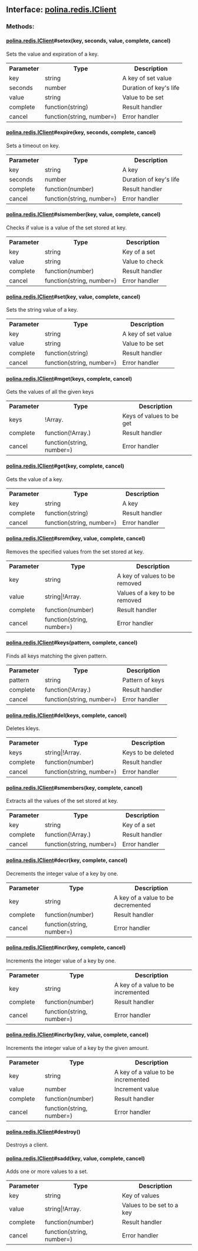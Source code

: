 ## **Interface: <a href="https://github.com/LiveTex/Node-Polina/tree/public/docs/Node-Polina/polina/namespaces/polina.redis/interfaces/polina.redis.IClient.md">polina.redis.IClient</a>**

 






### **Methods:**



#### <a href="https://github.com/LiveTex/Node-Polina/tree/public/docs/Node-Polina/polina/namespaces/polina.redis/interfaces/polina.redis.IClient.md">polina.redis.IClient</a>#setex(key, seconds, value, complete, cancel)

 Sets the value and expiration of a key.  



<table>
  <tr>
    <th>Parameter</th><th>Type</th><th>Description</th>
  </tr>
  
  <tr>
    <td>key</td><td>string</td><td>A key of set value</td>
  </tr>
  
  <tr>
    <td>seconds</td><td>number</td><td>Duration of key's life</td>
  </tr>
  
  <tr>
    <td>value</td><td>string</td><td>Value to be set</td>
  </tr>
  
  <tr>
    <td>complete</td><td>function(string)</td><td>Result handler</td>
  </tr>
  
  <tr>
    <td>cancel</td><td>function(string, number=)</td><td>Error handler</td>
  </tr>
  
</table>





#### <a href="https://github.com/LiveTex/Node-Polina/tree/public/docs/Node-Polina/polina/namespaces/polina.redis/interfaces/polina.redis.IClient.md">polina.redis.IClient</a>#expire(key, seconds, complete, cancel)

 Sets a timeout on key.  



<table>
  <tr>
    <th>Parameter</th><th>Type</th><th>Description</th>
  </tr>
  
  <tr>
    <td>key</td><td>string</td><td>A key</td>
  </tr>
  
  <tr>
    <td>seconds</td><td>number</td><td>Duration of key's life</td>
  </tr>
  
  <tr>
    <td>complete</td><td>function(number)</td><td>Result handler</td>
  </tr>
  
  <tr>
    <td>cancel</td><td>function(string, number=)</td><td>Error handler</td>
  </tr>
  
</table>





#### <a href="https://github.com/LiveTex/Node-Polina/tree/public/docs/Node-Polina/polina/namespaces/polina.redis/interfaces/polina.redis.IClient.md">polina.redis.IClient</a>#sismember(key, value, complete, cancel)

 Checks if value is a value of the set stored at key.  



<table>
  <tr>
    <th>Parameter</th><th>Type</th><th>Description</th>
  </tr>
  
  <tr>
    <td>key</td><td>string</td><td>Key of a set</td>
  </tr>
  
  <tr>
    <td>value</td><td>string</td><td>Value to check</td>
  </tr>
  
  <tr>
    <td>complete</td><td>function(number)</td><td>Result handler</td>
  </tr>
  
  <tr>
    <td>cancel</td><td>function(string, number=)</td><td>Error handler</td>
  </tr>
  
</table>





#### <a href="https://github.com/LiveTex/Node-Polina/tree/public/docs/Node-Polina/polina/namespaces/polina.redis/interfaces/polina.redis.IClient.md">polina.redis.IClient</a>#set(key, value, complete, cancel)

 Sets the string value of a key.  



<table>
  <tr>
    <th>Parameter</th><th>Type</th><th>Description</th>
  </tr>
  
  <tr>
    <td>key</td><td>string</td><td>A key of set value</td>
  </tr>
  
  <tr>
    <td>value</td><td>string</td><td>Value to be set</td>
  </tr>
  
  <tr>
    <td>complete</td><td>function(string)</td><td>Result handler</td>
  </tr>
  
  <tr>
    <td>cancel</td><td>function(string, number=)</td><td>Error handler</td>
  </tr>
  
</table>





#### <a href="https://github.com/LiveTex/Node-Polina/tree/public/docs/Node-Polina/polina/namespaces/polina.redis/interfaces/polina.redis.IClient.md">polina.redis.IClient</a>#mget(keys, complete, cancel)

 Gets the values of all the given keys  



<table>
  <tr>
    <th>Parameter</th><th>Type</th><th>Description</th>
  </tr>
  
  <tr>
    <td>keys</td><td>!Array.<string></td><td>Keys of values to be get</td>
  </tr>
  
  <tr>
    <td>complete</td><td>function(!Array.<string>)</td><td>Result handler</td>
  </tr>
  
  <tr>
    <td>cancel</td><td>function(string, number=)</td><td>Error handler</td>
  </tr>
  
</table>





#### <a href="https://github.com/LiveTex/Node-Polina/tree/public/docs/Node-Polina/polina/namespaces/polina.redis/interfaces/polina.redis.IClient.md">polina.redis.IClient</a>#get(key, complete, cancel)

 Gets the value of a key.  



<table>
  <tr>
    <th>Parameter</th><th>Type</th><th>Description</th>
  </tr>
  
  <tr>
    <td>key</td><td>string</td><td>A key</td>
  </tr>
  
  <tr>
    <td>complete</td><td>function(string)</td><td>Result handler</td>
  </tr>
  
  <tr>
    <td>cancel</td><td>function(string, number=)</td><td>Error handler</td>
  </tr>
  
</table>





#### <a href="https://github.com/LiveTex/Node-Polina/tree/public/docs/Node-Polina/polina/namespaces/polina.redis/interfaces/polina.redis.IClient.md">polina.redis.IClient</a>#srem(key, value, complete, cancel)

 Removes the specified values from the set stored at key.  



<table>
  <tr>
    <th>Parameter</th><th>Type</th><th>Description</th>
  </tr>
  
  <tr>
    <td>key</td><td>string</td><td>A key of values to be removed</td>
  </tr>
  
  <tr>
    <td>value</td><td>string|!Array.<string></td><td>Values of a key to be removed</td>
  </tr>
  
  <tr>
    <td>complete</td><td>function(number)</td><td>Result handler</td>
  </tr>
  
  <tr>
    <td>cancel</td><td>function(string, number=)</td><td>Error handler</td>
  </tr>
  
</table>





#### <a href="https://github.com/LiveTex/Node-Polina/tree/public/docs/Node-Polina/polina/namespaces/polina.redis/interfaces/polina.redis.IClient.md">polina.redis.IClient</a>#keys(pattern, complete, cancel)

 Finds all keys matching the given pattern.  



<table>
  <tr>
    <th>Parameter</th><th>Type</th><th>Description</th>
  </tr>
  
  <tr>
    <td>pattern</td><td>string</td><td>Pattern of keys</td>
  </tr>
  
  <tr>
    <td>complete</td><td>function(!Array.<string>)</td><td>Result handler</td>
  </tr>
  
  <tr>
    <td>cancel</td><td>function(string, number=)</td><td>Error handler</td>
  </tr>
  
</table>





#### <a href="https://github.com/LiveTex/Node-Polina/tree/public/docs/Node-Polina/polina/namespaces/polina.redis/interfaces/polina.redis.IClient.md">polina.redis.IClient</a>#del(keys, complete, cancel)

 Deletes kleys.  



<table>
  <tr>
    <th>Parameter</th><th>Type</th><th>Description</th>
  </tr>
  
  <tr>
    <td>keys</td><td>string|!Array.<string></td><td>Keys to be deleted</td>
  </tr>
  
  <tr>
    <td>complete</td><td>function(number)</td><td>Result handler</td>
  </tr>
  
  <tr>
    <td>cancel</td><td>function(string, number=)</td><td>Error handler</td>
  </tr>
  
</table>





#### <a href="https://github.com/LiveTex/Node-Polina/tree/public/docs/Node-Polina/polina/namespaces/polina.redis/interfaces/polina.redis.IClient.md">polina.redis.IClient</a>#smembers(key, complete, cancel)

 Extracts all the values of the set stored at key.  



<table>
  <tr>
    <th>Parameter</th><th>Type</th><th>Description</th>
  </tr>
  
  <tr>
    <td>key</td><td>string</td><td>Key of a set</td>
  </tr>
  
  <tr>
    <td>complete</td><td>function(!Array.<string>)</td><td>Result handler</td>
  </tr>
  
  <tr>
    <td>cancel</td><td>function(string, number=)</td><td>Error handler</td>
  </tr>
  
</table>





#### <a href="https://github.com/LiveTex/Node-Polina/tree/public/docs/Node-Polina/polina/namespaces/polina.redis/interfaces/polina.redis.IClient.md">polina.redis.IClient</a>#decr(key, complete, cancel)

 Decrements the integer value of a key by one.  



<table>
  <tr>
    <th>Parameter</th><th>Type</th><th>Description</th>
  </tr>
  
  <tr>
    <td>key</td><td>string</td><td>A key of a value to be decremented</td>
  </tr>
  
  <tr>
    <td>complete</td><td>function(number)</td><td>Result handler</td>
  </tr>
  
  <tr>
    <td>cancel</td><td>function(string, number=)</td><td>Error handler</td>
  </tr>
  
</table>





#### <a href="https://github.com/LiveTex/Node-Polina/tree/public/docs/Node-Polina/polina/namespaces/polina.redis/interfaces/polina.redis.IClient.md">polina.redis.IClient</a>#incr(key, complete, cancel)

 Increments the integer value of a key by one.  



<table>
  <tr>
    <th>Parameter</th><th>Type</th><th>Description</th>
  </tr>
  
  <tr>
    <td>key</td><td>string</td><td>A key of a value to be incremented</td>
  </tr>
  
  <tr>
    <td>complete</td><td>function(number)</td><td>Result handler</td>
  </tr>
  
  <tr>
    <td>cancel</td><td>function(string, number=)</td><td>Error handler</td>
  </tr>
  
</table>





#### <a href="https://github.com/LiveTex/Node-Polina/tree/public/docs/Node-Polina/polina/namespaces/polina.redis/interfaces/polina.redis.IClient.md">polina.redis.IClient</a>#incrby(key, value, complete, cancel)

 Increments the integer value of a key by the given amount.  



<table>
  <tr>
    <th>Parameter</th><th>Type</th><th>Description</th>
  </tr>
  
  <tr>
    <td>key</td><td>string</td><td>A key of a value to be incremented</td>
  </tr>
  
  <tr>
    <td>value</td><td>number</td><td>Increment value</td>
  </tr>
  
  <tr>
    <td>complete</td><td>function(number)</td><td>Result handler</td>
  </tr>
  
  <tr>
    <td>cancel</td><td>function(string, number=)</td><td>Error handler</td>
  </tr>
  
</table>





#### <a href="https://github.com/LiveTex/Node-Polina/tree/public/docs/Node-Polina/polina/namespaces/polina.redis/interfaces/polina.redis.IClient.md">polina.redis.IClient</a>#destroy()

 Destroys a client. 







#### <a href="https://github.com/LiveTex/Node-Polina/tree/public/docs/Node-Polina/polina/namespaces/polina.redis/interfaces/polina.redis.IClient.md">polina.redis.IClient</a>#sadd(key, value, complete, cancel)

 Adds one or more values to a set.  



<table>
  <tr>
    <th>Parameter</th><th>Type</th><th>Description</th>
  </tr>
  
  <tr>
    <td>key</td><td>string</td><td>Key of values</td>
  </tr>
  
  <tr>
    <td>value</td><td>string|!Array.<string></td><td>Values to be set to a key</td>
  </tr>
  
  <tr>
    <td>complete</td><td>function(number)</td><td>Result handler</td>
  </tr>
  
  <tr>
    <td>cancel</td><td>function(string, number=)</td><td>Error handler</td>
  </tr>
  
</table>







